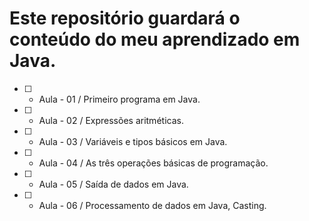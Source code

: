# Este repositório guardará o conteúdo do meu aprendizado em Java.

 - [ ] - Aula - 01 / Primeiro programa em Java.
 - [ ] - Aula - 02 / Expressões aritméticas.
 - [ ] - Aula - 03 / Variáveis e tipos básicos em Java.
 - [ ] - Aula - 04 / As três operações básicas de programação.
 - [ ] - Aula - 05 / Saída de dados em Java.
 - [ ] - Aula - 06 / Processamento de dados em Java, Casting.
